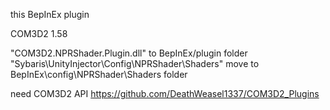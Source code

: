 this BepInEx plugin  

COM3D2 1.58  

"COM3D2.NPRShader.Plugin.dll" to BepInEx/plugin folder
"Sybaris\UnityInjector\Config\NPRShader\Shaders" move to BepInEx\config\NPRShader\Shaders folder

need COM3D2 API
https://github.com/DeathWeasel1337/COM3D2_Plugins